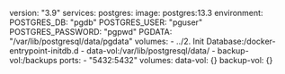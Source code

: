 version: "3.9"
services:
  postgres:
    image: postgres:13.3
    environment:
      POSTGRES_DB: "pgdb"
      POSTGRES_USER: "pguser"
      POSTGRES_PASSWORD: "pgpwd"
      PGDATA: "/var/lib/postgresql/data/pgdata"
    volumes:
      - ../2. Init Database:/docker-entrypoint-initdb.d
      - data-vol:/var/lib/postgresql/data/
      - backup-vol:/backups
    ports:
      - "5432:5432"
volumes:
  data-vol: {}
  backup-vol: {}
